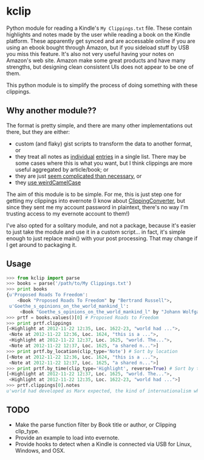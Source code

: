 kclip
=====

Python module for reading a Kindle's `My Clippings.txt` file. These contain
highlights and notes made by the user while reading a book on the Kindle platform.
These apparently get synced and are accessable online if you are using an ebook
bought through Amazon, but if you sideload stuff by USB you miss this feature.
It's also not very useful having your notes on Amazon's web site. Amazon make
some great products and have many strengths, but designing clean consistent UIs
does not appear to be one of them.

This python module is to simplify the process of doing something with these
clippings.

## Why another module??

The format is pretty simple, and there are many other implementations
out there, but they are either:

* custom (and flaky) gist scripts to transform the data to another format, or
* they treat all notes as [individual](https://github.com/tswicegood/pyKindle)
  [entries](https://github.com/albins/kindle-clippings-parser) in a single list. There
  may be some cases where this is what you want, but I think clippings are more
  useful aggregated by article/book; or
* they are just [seem complicated than necessary](https://github.com/gfranxman/Kindle-Clippings-Parser), or
* they [use weirdCamelCase](https://github.com/rydjones/Kindle-Clippings-Export)

The aim of this module is to be simple. For me, this is just step
one for getting my clippings into evernote (I know about
[ClippingConverter](http://clippingsconverter.com/), but
since they sent me my account password in plaintext, there's no way I'm
trusting access to my evernote account to them!)

I've also opted for a solitary module, and not a package, because it's easier
to just take the module and use it in a custom script... in fact, it's simple enough
to just replace main() with your post processing. That may change
if I get around to packaging it.

## Usage

```python
>>> from kclip import parse
>>> books = parse('/path/to/My Clippings.txt')
>>> print books
{u'Proposed Roads To Freedom':
    <Book "Proposed Roads To Freedom" by "Bertrand Russell">,
 u'Goethe_s_opinions_on_the_world_mankind_l':
     <Book "Goethe_s_opinions_on_the_world_mankind_l" by "Johann Wolfgang von Goethe">}
>>> prtf = books.values()[0] # Proposed Roads to Freedom
>>> print prtf.clippings 
[<Highlight at 2012-11-22 12:35, Loc. 1622-23, "world had ...">,
 <Note at 2012-11-22 12:36, Loc. 1624, "this is a ...">,
 <Highlight at 2012-11-22 12:37, Loc. 1625, "world. The...">,
 <Note at 2012-11-22 12:37, Loc. 1625, "a shared n...">]
>>> print prtf.by_location(clip_type='Note') # Sort by location
[<Note at 2012-11-22 12:36, Loc. 1624, "this is a ...">,
 <Note at 2012-11-22 12:37, Loc. 1625, "a shared n...">]
>>> print prtf.by_time(clip_type='Highlight', reverse=True) # Sort by time
[<Highlight at 2012-11-22 12:37, Loc. 1625, "world. The...">,
 <Highlight at 2012-11-22 12:35, Loc. 1622-23, "world had ...">]
>>> prtf.clippings[0].notes
u'world had developed as Marx expected, the kind of internationalism which he foresaw might have inspired a universal social revolution. Russia, which devel-'
```

## TODO

* Make the parse function filter by Book title or author, or Clipping clip_type.
* Provide an example to load into evernote.
* Provide hooks to detect when a Kindle is connected via USB for Linux,
  Windows, and OSX.

